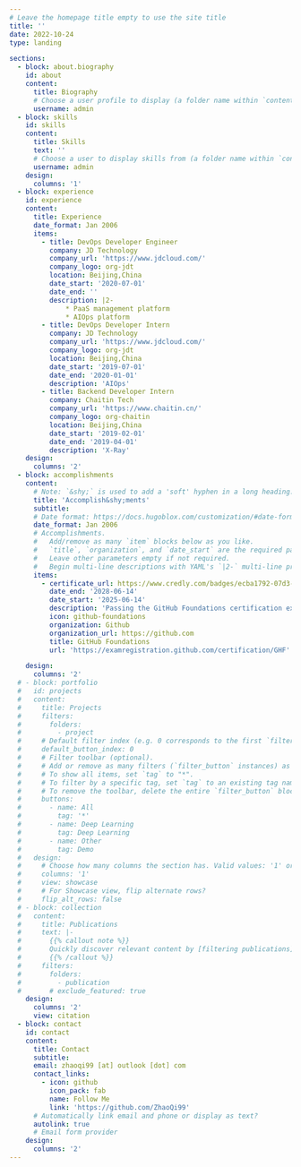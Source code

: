 ```yaml
---
# Leave the homepage title empty to use the site title
title: ''
date: 2022-10-24
type: landing

sections:
  - block: about.biography
    id: about
    content:
      title: Biography
      # Choose a user profile to display (a folder name within `content/authors/`)
      username: admin
  - block: skills
    id: skills
    content:
      title: Skills
      text: ''
      # Choose a user to display skills from (a folder name within `content/authors/`)
      username: admin
    design:
      columns: '1'
  - block: experience
    id: experience
    content:
      title: Experience
      date_format: Jan 2006
      items:
        - title: DevOps Developer Engineer
          company: JD Technology
          company_url: 'https://www.jdcloud.com/'
          company_logo: org-jdt
          location: Beijing,China
          date_start: '2020-07-01'
          date_end: ''
          description: |2-
              * PaaS management platform
              * AIOps platform
        - title: DevOps Developer Intern
          company: JD Technology
          company_url: 'https://www.jdcloud.com/'
          company_logo: org-jdt
          location: Beijing,China
          date_start: '2019-07-01'
          date_end: '2020-01-01'
          description: 'AIOps'
        - title: Backend Developer Intern
          company: Chaitin Tech
          company_url: 'https://www.chaitin.cn/'
          company_logo: org-chaitin
          location: Beijing,China
          date_start: '2019-02-01'
          date_end: '2019-04-01'
          description: 'X-Ray'
    design:
      columns: '2'
  - block: accomplishments
    content:
      # Note: `&shy;` is used to add a 'soft' hyphen in a long heading.
      title: 'Accomplish&shy;ments'
      subtitle:
      # Date format: https://docs.hugoblox.com/customization/#date-format
      date_format: Jan 2006
      # Accomplishments.
      #   Add/remove as many `item` blocks below as you like.
      #   `title`, `organization`, and `date_start` are the required parameters.
      #   Leave other parameters empty if not required.
      #   Begin multi-line descriptions with YAML's `|2-` multi-line prefix.
      items:
        - certificate_url: https://www.credly.com/badges/ecba1792-07d3-4753-8750-198bad00ed42/linked_in_profile
          date_end: '2028-06-14'
          date_start: '2025-06-14'
          description: 'Passing the GitHub Foundations certification exam validates subject matter expertise by measuring entry-level skills with GitHub basics like repositories, commits, branching, markdowns, and project management.'
          icon: github-foundations
          organization: Github
          organization_url: https://github.com
          title: GitHub Foundations
          url: 'https://examregistration.github.com/certification/GHF'

    design:
      columns: '2'
  # - block: portfolio
  #   id: projects
  #   content:
  #     title: Projects
  #     filters:
  #       folders:
  #         - project
  #     # Default filter index (e.g. 0 corresponds to the first `filter_button` instance below).
  #     default_button_index: 0
  #     # Filter toolbar (optional).
  #     # Add or remove as many filters (`filter_button` instances) as you like.
  #     # To show all items, set `tag` to "*".
  #     # To filter by a specific tag, set `tag` to an existing tag name.
  #     # To remove the toolbar, delete the entire `filter_button` block.
  #     buttons:
  #       - name: All
  #         tag: '*'
  #       - name: Deep Learning
  #         tag: Deep Learning
  #       - name: Other
  #         tag: Demo
  #   design:
  #     # Choose how many columns the section has. Valid values: '1' or '2'.
  #     columns: '1'
  #     view: showcase
  #     # For Showcase view, flip alternate rows?
  #     flip_alt_rows: false
  # - block: collection
  #   content:
  #     title: Publications
  #     text: |-
  #       {{% callout note %}}
  #       Quickly discover relevant content by [filtering publications](./publication/).
  #       {{% /callout %}}
  #     filters:
  #       folders:
  #         - publication
  #       # exclude_featured: true
    design:
      columns: '2'
      view: citation
  - block: contact
    id: contact
    content:
      title: Contact
      subtitle:
      email: zhaoqi99 [at] outlook [dot] com
      contact_links:
        - icon: github
          icon_pack: fab
          name: Follow Me
          link: 'https://github.com/ZhaoQi99'
      # Automatically link email and phone or display as text?
      autolink: true
      # Email form provider
    design:
      columns: '2'
---
```


